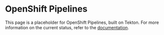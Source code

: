 # OpenShift Pipelines

This page is a placeholder for OpenShift Pipelines, built on Tekton.  For more information on the current status, refer to the [documentation](https://openshift.github.io/pipelines-docs/docs/docs/0.7/index.html).
